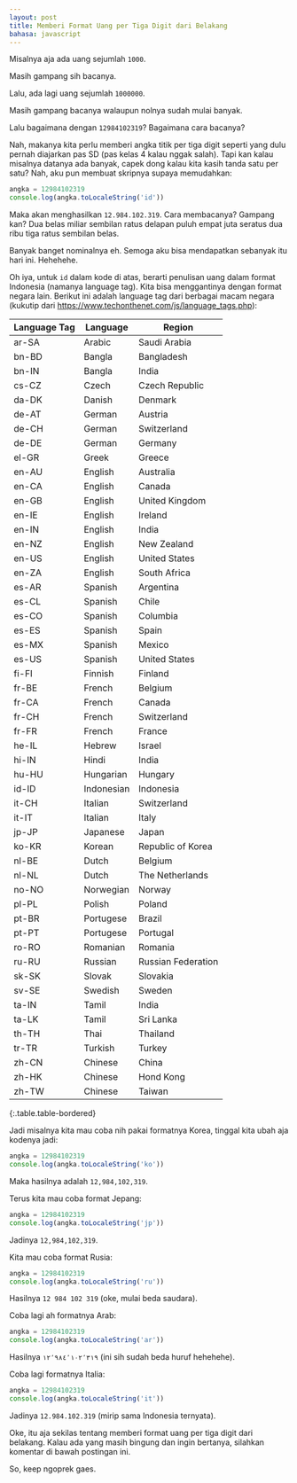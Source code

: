 ```yaml
---
layout: post
title: Memberi Format Uang per Tiga Digit dari Belakang
bahasa: javascript
---
```


Misalnya aja ada uang sejumlah `1000`.

Masih gampang sih bacanya.

Lalu, ada lagi uang sejumlah `1000000`.

Masih gampang bacanya walaupun nolnya sudah mulai banyak.

Lalu bagaimana dengan `12984102319`? Bagaimana cara bacanya?

Nah, makanya kita perlu memberi angka titik per tiga digit seperti yang dulu pernah diajarkan pas SD (pas kelas 4 kalau nggak salah). Tapi kan kalau misalnya datanya ada banyak, capek dong kalau kita kasih tanda satu per satu? Nah, aku pun membuat skripnya supaya memudahkan:

```javascript
angka = 12984102319
console.log(angka.toLocaleString('id'))
```

Maka akan menghasilkan `12.984.102.319`. Cara membacanya? Gampang kan? Dua belas miliar sembilan ratus delapan puluh empat juta seratus dua ribu tiga ratus sembilan belas.

Banyak banget nominalnya eh. Semoga aku bisa mendapatkan sebanyak itu hari ini. Hehehehe.

Oh iya, untuk `id` dalam kode di atas, berarti penulisan uang dalam format Indonesia (namanya language tag). Kita bisa menggantinya dengan format negara lain. Berikut ini adalah language tag dari berbagai macam negara (kukutip dari <https://www.techonthenet.com/js/language_tags.php>):

| Language Tag | Language | Region |
|---|---|---|
| ar-SA | Arabic | Saudi Arabia |
| bn-BD | Bangla | Bangladesh |
| bn-IN | Bangla | India |
| cs-CZ | Czech | Czech Republic |
| da-DK | Danish | Denmark |
| de-AT | German | Austria |
| de-CH | German | Switzerland |
| de-DE | German | Germany |
| el-GR | Greek | Greece |
| en-AU | English | Australia |
| en-CA | English | Canada |
| en-GB | English | United Kingdom |
| en-IE | English | Ireland |
| en-IN | English | India |
| en-NZ | English | New Zealand |
| en-US | English | United States |
| en-ZA | English | South Africa |
| es-AR | Spanish | Argentina |
| es-CL | Spanish | Chile |
| es-CO | Spanish | Columbia |
| es-ES | Spanish | Spain |
| es-MX | Spanish | Mexico |
| es-US | Spanish | United States |
| fi-FI | Finnish | Finland |
| fr-BE | French | Belgium |
| fr-CA | French | Canada |
| fr-CH | French | Switzerland |
| fr-FR | French | France |
| he-IL | Hebrew | Israel |
| hi-IN | Hindi | India |
| hu-HU | Hungarian | Hungary |
| id-ID | Indonesian | Indonesia |
| it-CH | Italian | Switzerland |
| it-IT | Italian | Italy |
| jp-JP | Japanese | Japan |
| ko-KR | Korean | Republic of Korea |
| nl-BE | Dutch | Belgium |
| nl-NL | Dutch | The Netherlands |
| no-NO | Norwegian | Norway |
| pl-PL | Polish | Poland |
| pt-BR | Portugese | Brazil |
| pt-PT | Portugese | Portugal |
| ro-RO | Romanian | Romania |
| ru-RU | Russian | Russian Federation |
| sk-SK | Slovak | Slovakia |
| sv-SE | Swedish | Sweden |
| ta-IN | Tamil | India |
| ta-LK | Tamil | Sri Lanka |
| th-TH | Thai | Thailand |
| tr-TR | Turkish | Turkey |
| zh-CN | Chinese | China |
| zh-HK | Chinese | Hond Kong |
| zh-TW | Chinese | Taiwan |
{:.table.table-bordered}

Jadi misalnya kita mau coba nih pakai formatnya Korea, tinggal kita ubah aja kodenya jadi:

```javascript
angka = 12984102319
console.log(angka.toLocaleString('ko'))
```

Maka hasilnya adalah `12,984,102,319`.

Terus kita mau coba format Jepang:

```javascript
angka = 12984102319
console.log(angka.toLocaleString('jp'))
```

Jadinya `12,984,102,319`.

Kita mau coba format Rusia:

```javascript
angka = 12984102319
console.log(angka.toLocaleString('ru'))
```

Hasilnya `12 984 102 319` (oke, mulai beda saudara).

Coba lagi ah formatnya Arab:

```javascript
angka = 12984102319
console.log(angka.toLocaleString('ar'))
```

Hasilnya `١٢٬٩٨٤٬١٠٢٬٣١٩` (ini sih sudah beda huruf hehehehe).

Coba lagi formatnya Italia:

```javascript
angka = 12984102319
console.log(angka.toLocaleString('it'))
```

Jadinya `12.984.102.319` (mirip sama Indonesia ternyata).

Oke, itu aja sekilas tentang memberi format uang per tiga digit dari belakang. Kalau ada yang masih bingung dan ingin bertanya, silahkan komentar di bawah postingan ini.

So, keep ngoprek gaes.